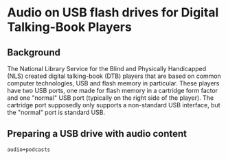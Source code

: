# Audio on USB flash drives for Digital Talking-Book Players

## Background

The National Library Service for the Blind and Physically Handicapped (NLS) created digital talking-book (DTB) players that are based on common computer technologies, USB and flash memory in particular. These players have two USB ports, one made for flash memory in a cartridge form factor and one "normal" USB port (typically on the right side of the player). The cartridge port supposedly only supports a non-standard USB interface, but the "normal" port is standard USB.

## Preparing a USB drive with audio content

`audio+podcasts`